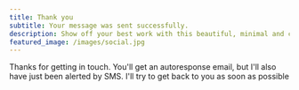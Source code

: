 ```yaml
---
title: Thank you
subtitle: Your message was sent successfully.
description: Show off your best work with this beautiful, minimal and customizable portfolio theme.
featured_image: /images/social.jpg
---
```


Thanks for getting in touch. You'll get an autoresponse email, but I'll also have just been alerted by SMS. I'll try to get back to you as soon as possible
